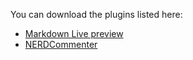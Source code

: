 You can download the plugins listed here:
- [Markdown Live preview](https://github.com/iamcco/markdown-preview.vim.git)
- [NERDCommenter](https://github.com/scrooloose/nerdcommenter.git)
